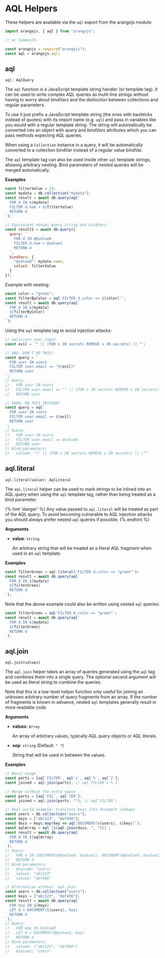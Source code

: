 # AQL Helpers

These helpers are available via the `aql` export from the arangojs module:

```js
import arangojs, { aql } from "arangojs";

// or CommonJS:

const arangojs = require("arangojs");
const aql = arangojs.aql;
```

## aql

`aql: AqlQuery`

The `aql` function is a JavaScript template string handler (or template tag).
It can be used to write complex AQL queries as multi-line strings without
having to worry about bindVars and the distinction between collections
and regular parameters.

To use it just prefix a JavaScript template string (the ones with backticks
instead of quotes) with its import name (e.g. `aql`) and pass in variables
like you would with a regular template string. The string will automatically
be converted into an object with _query_ and _bindVars_ attributes which you
can pass methods expecting AQL queries.

When using a `Collection` instance in a query, it will be automatically
converted to a collection bindVar instead of a regular value bindVar.

The `aql` template tag can also be used inside other `aql` template strings,
allowing arbitrary nesting. Bind parameters of nested queries will be merged
automatically.

**Examples**

```js
const filterValue = 23;
const mydata = db.collection("mydata");
const result = await db.query(aql`
  FOR d IN ${mydata}
  FILTER d.num > ${filterValue}
  RETURN d
`);

// Equivalent manual query string and bindVars:
const result2 = await db.query({
  query: `
    FOR d IN @@value0
    FILTER d.num > @value1
    RETURN d
  `,
  bindVars: {
    "@value0": mydata.name,
    value1: filterValue
  }
});
```

Example with nesting:

```js
const color = "green";
const filterByColor = aql`FILTER d.color == ${color}'`;
const result = await db.query(aql`
  FOR d IN ${mydata}
  ${filterByColor}
  RETURN d
`);
```

Using the `aql` template tag to avoid injection attacks:

```js
// malicious user input
const evil = '" || (FOR x IN secrets REMOVE x IN secrets) || "';

// BAD: DON'T DO THIS!
const query = `
  FOR user IN users
  FILTER user.email == "${evil}"
  RETURN user
`;
// Query:
//   FOR user IN users
//   FILTER user.email == "" || (FOR x IN secrets REMOVE x IN secrets) || ""
//   RETURN user

// GOOD: DO THIS INSTEAD!
const query = aql`
  FOR user IN users
  FILTER user.email == ${evil}
  RETURN user
`;
// Query:
//   FOR user IN users
//   FILTER user.email == @value0
//   RETURN user
// Bind parameters:
//   value0: "\" || (FOR x IN secrets REMOVE x IN secrets) || \""
```

## aql.literal

`aql.literal(value): AqlLiteral`

The `aql.literal` helper can be used to mark strings to be inlined into an AQL
query when using the `aql` template tag, rather than being treated as a bind
parameter.

{% hint 'danger' %}
Any value passed to `aql.literal` will be treated as part of the AQL query.
To avoid becoming vulnerable to AQL injection attacks you should always prefer
nested `aql` queries if possible.
{% endhint %}

**Arguments**

- **value**: `string`

  An arbitrary string that will be treated as a literal AQL fragment when used
  in an `aql` template.

**Examples**

```js
const filterGreen = aql.literal('FILTER d.color == "green"');
const result = await db.query(aql`
  FOR d IN ${mydata}
  ${filterGreen}
  RETURN d
`);
```

Note that the above example could also be written using nested `aql` queries:

```js
const filterGreen = aql`FILTER d.color == "green"`;
const result = await db.query(aql`
  FOR d IN ${mydata}
  ${filterGreen}
  RETURN d
`);
```

## aql.join

`aql.join(values)`

The `aql.join` helper takes an array of queries generated using the `aql` tag
and combines them into a single query. The optional second argument will be
used as literal string to combine the queries.

Note that this is a low-level helper function only useful for joining an
unknown arbitrary number of query fragments from an array. If the number of
fragments is known in advance, nested `aql` templates generally result in more
readable code.

**Arguments**

- **values**: `Array`

  An array of arbitrary values, typically AQL query objects or AQL literals.

- **sep**: `string` (Default: `" "`)

  String that will be used in between the values.

**Examples**

```js
// Basic usage
const parts = [aql`FILTER`, aql`x`, aql`%`, aql`2`];
const joined = aql.join(parts); // aql`FILTER x % 2`

// Merge without the extra space
const parts = [aql`FIL`, aql`TER`];
const joined = aql.join(parts, ""); // aql`FILTER`;

// Real world example: translate keys into document lookups
const users = db.collection("users");
const keys = ["abc123", "def456"];
const docs = keys.map(key => aql`DOCUMENT(${users}, ${key})`);
const aqlArray = aql`[${aql.join(docs, ", ")}]`;
const result = await db.query(aql`
  FOR d IN ${aqlArray}
  RETURN d
`);
// Query:
//   FOR d IN [DOCUMENT(@@value0, @value1), DOCUMENT(@@value0, @value2)]
//   RETURN d
// Bind parameters:
//   @value0: "users"
//   value1: "abc123"
//   value2: "def456"

// Alternative without `aql.join`
const users = db.collection("users");
const keys = ["abc123", "def456"];
const result = await db.query(aql`
  FOR key IN ${keys}
  LET d = DOCUMENT(${users}, key)
  RETURN d
`);
// Query:
//   FOR key IN @value0
//   LET d = DOCUMENT(@@value1, key)
//   RETURN d
// Bind parameters:
//   value0: ["abc123", "def456"]
//   @value1: "users"
```
